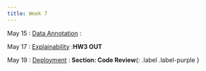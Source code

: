 ```yaml
---
title: Week 7 
---
```


May 15
: [Data Annotation](#)
  : 


May 17
: [Explainability](#)
  :**HW3 OUT** 

May 19
: [Deployment](#)
  : **Section: Code Review**{: .label .label-purple }